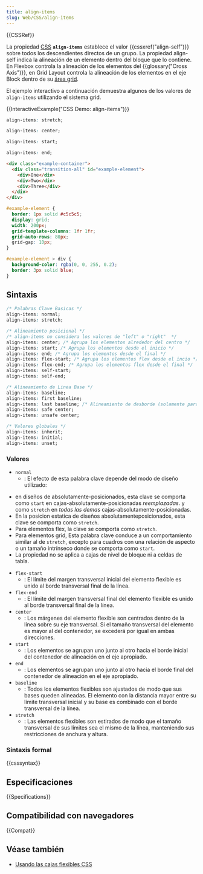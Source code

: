 ```yaml
---
title: align-items
slug: Web/CSS/align-items
---
```


{{CSSRef}}

La propiedad [CSS](/es/docs/Web/CSS) **`align-items`** establece el valor {{cssxref("align-self")}} sobre todos los descendientes directos de un grupo. La propiedad align-self indica la alineación de un elemento dentro del bloque que lo contiene. En Flexbox controla la alineación de los elementos del {{glossary("Cross Axis")}}, en Grid Layout controla la alineación de los elementos en el eje Block dentro de su [área grid](/es/docs/Glossary/Grid_Areas).

El ejemplo interactivo a continuación demuestra algunos de los valores de `align-items` utilizando el sistema grid.

{{InteractiveExample("CSS Demo: align-items")}}

```css interactive-example-choice
align-items: stretch;
```

```css interactive-example-choice
align-items: center;
```

```css interactive-example-choice
align-items: start;
```

```css interactive-example-choice
align-items: end;
```

```html interactive-example
<div class="example-container">
  <div class="transition-all" id="example-element">
    <div>One</div>
    <div>Two</div>
    <div>Three</div>
  </div>
</div>
```

```css interactive-example
#example-element {
  border: 1px solid #c5c5c5;
  display: grid;
  width: 200px;
  grid-template-columns: 1fr 1fr;
  grid-auto-rows: 80px;
  grid-gap: 10px;
}

#example-element > div {
  background-color: rgba(0, 0, 255, 0.2);
  border: 3px solid blue;
}
```

## Sintaxis

```css
/* Palabras Clave Basicas */
align-items: normal;
align-items: stretch;

/* Alineamiento posicional */
/* align-items no considera los valores de "left" o "right"  */
align-items: center; /* Agrupa los elementos alrededor del centro */
align-items: start; /* Agrupa los elementos desde el inicio */
align-items: end; /* Agrupa los elementos desde el final */
align-items: flex-start; /* Agrupa los elementos flex desde el incio */
align-items: flex-end; /* Agrupa los elementos flex desde el final */
align-items: self-start;
align-items: self-end;

/* Alineamiento de Linea Base */
align-items: baseline;
align-items: first baseline;
align-items: last baseline; /* Alineamiento de desborde (solamente para alineamiento posicional) */
align-items: safe center;
align-items: unsafe center;

/* Valores globales */
align-items: inherit;
align-items: initial;
align-items: unset;
```

### Valores

- `normal`
  - : El efecto de esta palabra clave depende del modo de diseño utilizado:

<!---->

- en diseños de absolutamente-posicionados, esta clave se comporta como `start` en cajas-absolutamente-posicionadas _reemplazadas_. y como `stretch` en _todas las demas_ cajas-absolutamente-posicionadas.
- En la posicion estatica de diseños absolutamenteposicionados, esta clave se comporta como `stretch`.
- Para elementos flex, la clave se comporta como `stretch`.
- Para elementos grid, Esta palabra clave conduce a un comportamiento similar al de `stretch`, excepto para cuadros con una relación de aspecto o un tamaño intrínseco donde se comporta como `start`.
- La propiedad no se aplica a cajas de nivel de bloque ni a celdas de tabla.

<!---->

- `flex-start`
  - : El límite del margen transversal inicial del elemento flexible es unido al borde transversal final de la línea.
- `flex-end`
  - : El límite del margen transversal final del elemento flexible es unido al borde transversal final de la línea.
- `center`
  - : Los márgenes del elemento flexible son centrados dentro de la línea sobre su eje transversal. Si el tamaño transversal del elemento es mayor al del contenedor, se excederá por igual en ambas direcciones.
- `start`
  - : Los elementos se agrupan uno junto al otro hacia el borde inicial del contenedor de alineación en el eje apropiado.
- `end`
  - : Los elementos se agrupan uno junto al otro hacia el borde final del contenedor de alineación en el eje apropiado.
- `baseline`
  - : Todos los elementos flexibles son ajustados de modo que sus bases queden alineadas. El elemento con la distancia mayor entre su límite transversal inicial y su base es combinado con el borde transversal de la línea.
- `stretch`
  - : Las elementos flexibles son estirados de modo que el tamaño transversal de sus límites sea el mismo de la línea, manteniendo sus restricciones de anchura y altura.

### Sintaxis formal

{{csssyntax}}

## Especificaciones

{{Specifications}}

## Compatibilidad con navegadores

{{Compat}}

## Véase también

- [Usando las cajas flexibles CSS](/es/docs/Web/CSS/CSS_Flexible_Box_Layout/Usando_las_cajas_flexibles_CSS)
